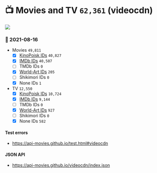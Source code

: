 # :tv: Movies and TV `62,361` (videocdn)

<a href="https://API-Movies.github.io"><img src="https://API-Movies.github.io/banner.png?cache"></a>

### :date: 2021-08-16
- Movies `49,811`
  - [x] <a href="https://API-Movies.github.io/videocdn/movie_kinopoisk_ids.json">KinoPoisk IDs</a> `40,827`
  - [x] <a href="https://API-Movies.github.io/videocdn/movie_imdb_ids.json">IMDb IDs</a> `40,507`
  - [ ] TMDb IDs `0`
  - [x] <a href="https://API-Movies.github.io/videocdn/movie_world_art_ids.json">World-Art IDs</a> `205`
  - [ ] Shikimori IDs `0`
  - [x] None IDs `1`
- TV `12,550`
  - [x] <a href="https://API-Movies.github.io/videocdn/tv_kinopoisk_ids.json">KinoPoisk IDs</a> `10,724`
  - [x] <a href="https://API-Movies.github.io/videocdn/tv_imdb_ids.json">IMDb IDs</a> `9,144`
  - [ ] TMDb IDs `0`
  - [x] <a href="https://API-Movies.github.io/videocdn/tv_world_art_ids.json">World-Art IDs</a> `927`
  - [ ] Shikimori IDs `0`
  - [x] None IDs `582`
#### Test errors
- <a href='https://api-movies.github.io/test.html#videocdn'>https://api-movies.github.io/test.html#videocdn</a>
#### JSON API
- <a href='https://api-movies.github.io/videocdn/index.json'>https://api-movies.github.io/videocdn/index.json</a>
